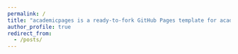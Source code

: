 ```yaml
---
permalink: /
title: "academicpages is a ready-to-fork GitHub Pages template for academic personal websites"
author_profile: true
redirect_from: 
  - /posts/
---
```

